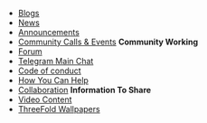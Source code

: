 - [Blogs](blogs)
- [News](news)
- [Announcements](announcements)
- [Community Calls & Events](community_calls)
**Community Working**
- [Forum](forum)
- [Telegram Main Chat](telegram_chat)
- [Code of conduct](code_conduct)
- [How You Can Help](getinvolved)
- [Collaboration](freeflow:collaboration)
**Information To Share**
- [Video Content](explainer_videos)
- [ThreeFold Wallpapers](threefold_wallpapers)